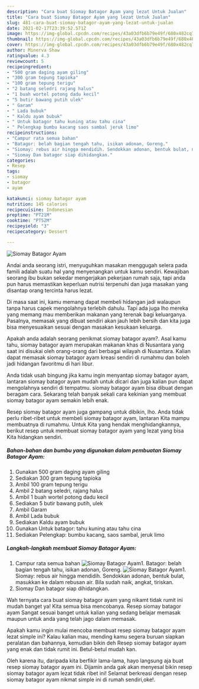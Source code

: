 ```yaml
---
description: "Cara buat Siomay Batagor Ayam yang lezat Untuk Jualan"
title: "Cara buat Siomay Batagor Ayam yang lezat Untuk Jualan"
slug: 481-cara-buat-siomay-batagor-ayam-yang-lezat-untuk-jualan
date: 2021-02-17T23:39:52.571Z
image: https://img-global.cpcdn.com/recipes/43a03dfb6b79e49f/680x482cq70/siomay-batagor-ayam-foto-resep-utama.jpg
thumbnail: https://img-global.cpcdn.com/recipes/43a03dfb6b79e49f/680x482cq70/siomay-batagor-ayam-foto-resep-utama.jpg
cover: https://img-global.cpcdn.com/recipes/43a03dfb6b79e49f/680x482cq70/siomay-batagor-ayam-foto-resep-utama.jpg
author: Minerva Shaw
ratingvalue: 4.3
reviewcount: 5
recipeingredient:
- "500 gram daging ayam giling"
- "300 gram tepung tapioka"
- "100 gram tepung terigu"
- "2 batang seledri rajang halus"
- "1 buah wortel potong dadu kecil"
- "5 butir bawang putih ulek"
- " Garam"
- " Lada bubuk"
- " Kaldu ayam bubuk"
- " Untuk batagor tahu kuning atau tahu cina"
- " Pelengkap bumbu kacang saos sambal jeruk limo"
recipeinstructions:
- "Campur rata semua bahan"
- "Batagor: belah bagian tengah tahu, isikan adonan, Goreng."
- "Siomay: rebus air hingga mendidih. Sendokkan adonan, bentuk bulat, masukkan ke dalam rebusan air. Bila sudah naik, angkat, tiriskan."
- "Siomay Dan batagor siap dihidangkan."
categories:
- Resep
tags:
- siomay
- batagor
- ayam

katakunci: siomay batagor ayam 
nutrition: 145 calories
recipecuisine: Indonesian
preptime: "PT21M"
cooktime: "PT52M"
recipeyield: "3"
recipecategory: Dessert

---
```



![Siomay Batagor Ayam](https://img-global.cpcdn.com/recipes/43a03dfb6b79e49f/680x482cq70/siomay-batagor-ayam-foto-resep-utama.jpg)

Andai anda seorang istri, menyuguhkan masakan menggugah selera pada famili adalah suatu hal yang menyenangkan untuk kamu sendiri. Kewajiban seorang ibu bukan sekedar mengerjakan pekerjaan rumah saja, tapi anda pun harus memastikan keperluan nutrisi terpenuhi dan juga masakan yang disantap orang tercinta harus lezat.

Di masa  saat ini, kamu memang dapat membeli hidangan jadi walaupun tanpa harus capek mengolahnya terlebih dahulu. Tapi ada juga lho mereka yang memang mau memberikan makanan yang terenak bagi keluarganya. Pasalnya, memasak yang dibuat sendiri akan jauh lebih bersih dan kita juga bisa menyesuaikan sesuai dengan masakan kesukaan keluarga. 



Apakah anda adalah seorang penikmat siomay batagor ayam?. Asal kamu tahu, siomay batagor ayam merupakan makanan khas di Nusantara yang saat ini disukai oleh orang-orang dari berbagai wilayah di Nusantara. Kalian dapat memasak siomay batagor ayam kreasi sendiri di rumahmu dan boleh jadi hidangan favoritmu di hari libur.

Anda tidak usah bingung jika kamu ingin menyantap siomay batagor ayam, lantaran siomay batagor ayam mudah untuk dicari dan juga kalian pun dapat mengolahnya sendiri di tempatmu. siomay batagor ayam bisa dibuat dengan beragam cara. Sekarang telah banyak sekali cara kekinian yang membuat siomay batagor ayam semakin lebih enak.

Resep siomay batagor ayam juga gampang untuk dibikin, lho. Anda tidak perlu ribet-ribet untuk membeli siomay batagor ayam, lantaran Kita mampu membuatnya di rumahmu. Untuk Kita yang hendak menghidangkannya, berikut resep untuk membuat siomay batagor ayam yang lezat yang bisa Kita hidangkan sendiri.

<!--inarticleads1-->

##### Bahan-bahan dan bumbu yang digunakan dalam pembuatan Siomay Batagor Ayam:

1. Gunakan 500 gram daging ayam giling
1. Sediakan 300 gram tepung tapioka
1. Ambil 100 gram tepung terigu
1. Ambil 2 batang seledri, rajang halus
1. Ambil 1 buah wortel potong dadu kecil
1. Sediakan 5 butir bawang putih, ulek
1. Ambil  Garam
1. Ambil  Lada bubuk
1. Sediakan  Kaldu ayam bubuk
1. Gunakan  Untuk batagor: tahu kuning atau tahu cina
1. Sediakan  Pelengkap: bumbu kacang, saos sambal, jeruk limo




<!--inarticleads2-->

##### Langkah-langkah membuat Siomay Batagor Ayam:

1. Campur rata semua bahan
<img src="https://img-global.cpcdn.com/steps/bc28b61779d7c79d/160x128cq70/siomay-batagor-ayam-langkah-memasak-1-foto.jpg" alt="Siomay Batagor Ayam">1. Batagor: belah bagian tengah tahu, isikan adonan, Goreng.
<img src="https://img-global.cpcdn.com/steps/db540046ee0cd798/160x128cq70/siomay-batagor-ayam-langkah-memasak-2-foto.jpg" alt="Siomay Batagor Ayam">1. Siomay: rebus air hingga mendidih. Sendokkan adonan, bentuk bulat, masukkan ke dalam rebusan air. Bila sudah naik, angkat, tiriskan.
1. Siomay Dan batagor siap dihidangkan.




Wah ternyata cara buat siomay batagor ayam yang nikamt tidak rumit ini mudah banget ya! Kita semua bisa mencobanya. Resep siomay batagor ayam Sangat sesuai banget untuk kalian yang sedang belajar memasak maupun untuk anda yang telah jago dalam memasak.

Apakah kamu ingin mulai mencoba membuat resep siomay batagor ayam lezat simple ini? Kalau kalian mau, mending kamu segera buruan siapkan peralatan dan bahannya, kemudian bikin deh Resep siomay batagor ayam yang enak dan tidak rumit ini. Betul-betul mudah kan. 

Oleh karena itu, daripada kita berfikir lama-lama, hayo langsung aja buat resep siomay batagor ayam ini. Dijamin anda gak akan menyesal bikin resep siomay batagor ayam lezat tidak ribet ini! Selamat berkreasi dengan resep siomay batagor ayam nikmat simple ini di rumah sendiri,oke!.

